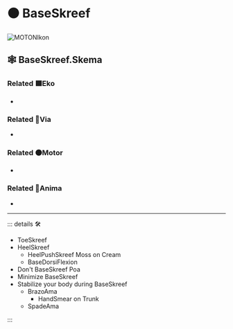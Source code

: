 # 🟠 <motor>BaseSkreef</motor>

![MOTONIkon](/Ikon/Motor_Ikon.png)

## 🕸 BaseSkreef.Skema

### Related 🟩<ekos>Eko</ekos>

-

### Related 🔻<via>Via</via>

-

### Related 🟠<motor>Motor</motor>

-

### Related 💜<anima>Anima</anima>

-

---

<!-- =================================================== -->
<!-- =================================================== -->
<!-- =================================================== -->
<!-- =================================================== -->
<!-- =================================================== -->
::: details 🛠

- ToeSkreef
- HeelSkreef
    - HeelPushSkreef Moss on Cream
    - BaseDorsiFlexion
- Don't BaseSkreef Poa
- Minimize BaseSkreef
- Stabilize your body during BaseSkreef
    - BrazoAma
        - HandSmear on Trunk
    - SpadeAma

:::
